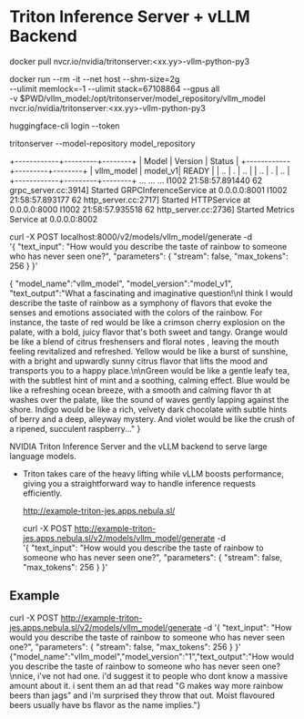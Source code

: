 # Triton Inference Server + vLLM Backend

docker pull nvcr.io/nvidia/tritonserver:<xx.yy>-vllm-python-py3

docker run --rm -it --net host --shm-size=2g \
    --ulimit memlock=-1 --ulimit stack=67108864 --gpus all \
    -v $PWD/vllm_model:/opt/tritonserver/model_repository/vllm_model \
    nvcr.io/nvidia/tritonserver:<xx.yy>-vllm-python-py3

huggingface-cli login --token <your token>

tritonserver --model-repository model_repository

+------------+---------+--------+
| Model      | Version | Status |
+------------+---------+--------+
| vllm_model | model_v1| READY  |
| ..         | .       | ..     |
| ..         | .       | ..     |
+------------+---------+--------+
...
...
...
I1002 21:58:57.891440 62 grpc_server.cc:3914] Started GRPCInferenceService at 0.0.0.0:8001
I1002 21:58:57.893177 62 http_server.cc:2717] Started HTTPService at 0.0.0.0:8000
I1002 21:58:57.935518 62 http_server.cc:2736] Started Metrics Service at 0.0.0.0:8002

curl -X POST localhost:8000/v2/models/vllm_model/generate -d \
  '{
      "text_input": "How would you describe the taste of rainbow to someone who has never seen one?",
      "parameters": 
            {
              "stream": false,
              "max_tokens": 256
            }
  }'

  {
   "model_name":"vllm_model",
   "model_version":"model_v1",
   "text_output":"What a fascinating and imaginative question!\nI think I would describe the taste of rainbow as a symphony of flavors that evoke the senses and emotions associated with the colors of the rainbow. For instance, the taste of red would be like a crimson cherry explosion on the palate, with a bold, juicy flavor that's both sweet and tangy. Orange would be like a blend of citrus freshensers and floral notes , leaving the mouth feeling revitalized and refreshed. Yellow would be like a burst of sunshine, with a bright and upwardly sunny citrus flavor that lifts the mood and transports you to a happy place.\n\nGreen would be like a gentle leafy tea, with the subtlest hint of mint and a soothing, calming effect. Blue would be like a refreshing ocean breeze, with a smooth and calming flavor th at washes over the palate, like the sound of waves gently lapping against the shore. Indigo would be like a rich, velvety dark chocolate with subtle hints of berry and a deep, alleyway mystery. And violet would be like the crush of a ripened, succulent raspberry..."
}

NVIDIA Triton Inference Server and the vLLM backend to serve large language models.
- Triton takes care of the heavy lifting while vLLM boosts performance, giving you a straightforward way to handle inference requests efficiently.

  http://example-triton-jes.apps.nebula.sl/

  curl -X POST http://example-triton-jes.apps.nebula.sl/v2/models/vllm_model/generate -d \
  '{
      "text_input": "How would you describe the taste of rainbow to someone who has never seen one?",
      "parameters": 
            {
              "stream": false,
              "max_tokens": 256
            }
  }'

## Example

  curl -X POST http://example-triton-jes.apps.nebula.sl/v2/models/vllm_model/generate -d   '{
      "text_input": "How would you describe the taste of rainbow to someone who has never seen one?",
      "parameters":
            {
              "stream": false,
              "max_tokens": 256
            }
  }'
{"model_name":"vllm_model","model_version":"1","text_output":"How would you describe the taste of rainbow to someone who has never seen one?\nnice, i've not had one. i'd suggest it to people who dont know a massive amount about it. i sent them an ad that read \"G makes way more rainbow beers than jags\" and i'm surprised they throw that out. Moist flavoured beers usually have bs flavor as the name implies."}